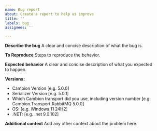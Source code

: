 ```yaml
---
name: Bug report
about: Create a report to help us improve
title: ''
labels: bug
assignees: ''

---
```


**Describe the bug**
A clear and concise description of what the bug is.

**To Reproduce**
Steps to reproduce the behavior.

**Expected behavior**
A clear and concise description of what you expected to happen.

**Versions:**
 - Cambion Version [e.g. 5.0.0]
 - Serializer Version [e.g. 5.0.1]
 - Which Cambion transport did you use, including version number [e.g. Cambion.Transport.RabbitMQ 5.0.0]
 - OS: [e.g. Windows 11 24H2]
 - .NET: [e.g. .net 9.0.102]

**Additional context**
Add any other context about the problem here.
